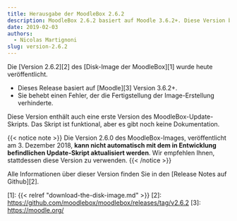 ```yaml
---
title: Herausgabe der MoodleBox 2.6.2
description: MoodleBox 2.6.2 basiert auf Moodle 3.6.2+. Diese Version behebt einen Fehler, der die Fertigstellung der Image-Erstellung verhinderte.
date: 2019-02-03
authors:
  - Nicolas Martignoni
slug: version-2.6.2
---
```


Die [Version 2.6.2][2] des [Disk-Image der MoodleBox][1] wurde heute veröffentlicht.

  - Dieses Release basiert auf [Moodle][3] Version 3.6.2+.
  - Sie behebt einen Fehler, der die Fertigstellung der Image-Erstellung verhinderte.

Diese Version enthält auch eine erste Version des MoodleBox-Update-Skripts. Das Skript ist funktional, aber es gibt noch keine Dokumentation.

{{< notice note >}}
Die Version 2.6.0 des MoodleBox-Images, veröffentlicht am 3. Dezember 2018, __kann nicht automatisch mit dem in Entwicklung befindlichen Update-Skript aktualisiert werden__. Wir empfehlen Ihnen, stattdessen diese Version zu verwenden.
{{< /notice >}}

Alle Informationen über dieser Version finden Sie in den [Release Notes auf Github][2].

 [1]: {{< relref "download-the-disk-image.md" >}}
 [2]: https://github.com/moodlebox/moodlebox/releases/tag/v2.6.2
 [3]: https://moodle.org/
